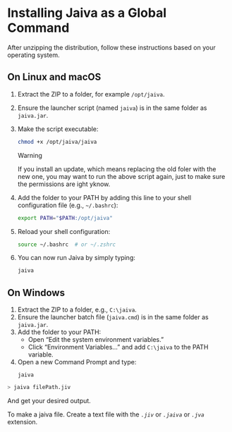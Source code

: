 # Installing Jaiva as a Global Command

After unzipping the distribution, follow these instructions based on your operating system.

## On Linux and macOS

1. Extract the ZIP to a folder, for example `/opt/jaiva`.
2. Ensure the launcher script (named `jaiva`) is in the same folder as `jaiva.jar`.
3. Make the script executable:

    ```sh
    chmod +x /opt/jaiva/jaiva
    ```

    > [!WARNING]
    > If you install an update, which means replacing the old foler with the new one, you may want to run the above script again, just to make sure the permissions are ight yknow.

4. Add the folder to your PATH by adding this line to your shell configuration file (e.g., `~/.bashrc`):
    ```sh
    export PATH="$PATH:/opt/jaiva"
    ```
5. Reload your shell configuration:
    ```sh
    source ~/.bashrc  # or ~/.zshrc
    ```
6. You can now run Jaiva by simply typing:
    ```sh
    jaiva
    ```

## On Windows

1. Extract the ZIP to a folder, e.g., `C:\jaiva`.
2. Ensure the launcher batch file (`jaiva.cmd`) is in the same folder as `jaiva.jar`.
3. Add the folder to your PATH:
    - Open “Edit the system environment variables.”
    - Click “Environment Variables…” and add `C:\jaiva` to the PATH variable.
4. Open a new Command Prompt and type:
    ```batch
    jaiva
    ```

```sh
> jaiva filePath.jiv
```

And get your desired output.

To make a jaiva file. Create a text file with the _`.jiv`_ or _`.jaiva`_ or _`.jva`_ extension.
